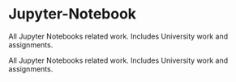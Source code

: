 # Jupyter-Notebook
All Jupyter Notebooks related work. Includes University work and assignments. 

All Jupyter Notebooks related work. Includes University work and assignments. 
